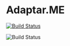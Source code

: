 Adaptar.ME
=======

[![Build Status](https://travis-ci.org/Adaptarme/Website.svg?branch=master)](https://travis-ci.org/Adaptarme/Website)

![Build Status](https://www.codeship.io/projects/8c48a000-ce9d-0131-2ada-761229a2371a/status)
